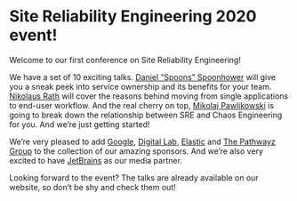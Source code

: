 # Site Reliability Engineering 2020 event!

Welcome to our first conference on Site Reliability Engineering!

We have a set of 10 exciting talks. [Daniel “Spoons” Spoonhower](https://www.conf42.com/Site_Reliability_Engineering_2020_Daniel_Spoons_Spoonhower_service_ownership_distributed_tracing) will give you a sneak peek into service ownership and its benefits for your team. [Nikolaus Rath](https://www.conf42.com/Site_Reliability_Engineering_2020_Nikolaus_Rath_application_product_ownership) will cover the reasons behind moving from single applications to end-user workflow. And the real cherry on top, [Mikolaj Pawlikowski](https://www.conf42.com/Site_Reliability_Engineering_2020_Mikolaj_Pawlikowski_sre_chaos_engineering) is going to break down the relationship between SRE and Chaos Engineering for you. And we’re just getting started!

We’re very pleased to add [Google](https://sre.google/), [Digital Lab](https://www.adldigitallab.com/), [Elastic](https://www.elastic.co/) and [The Pathwayz Group](https://www.thepathwayzgroup.com/) to the collection of our amazing sponsors. And we’re also very excited to have [JetBrains](https://www.jetbrains.com/) as our media partner. 

Looking forward to the event? The talks are already available on our website, so don’t be shy and check them out!
